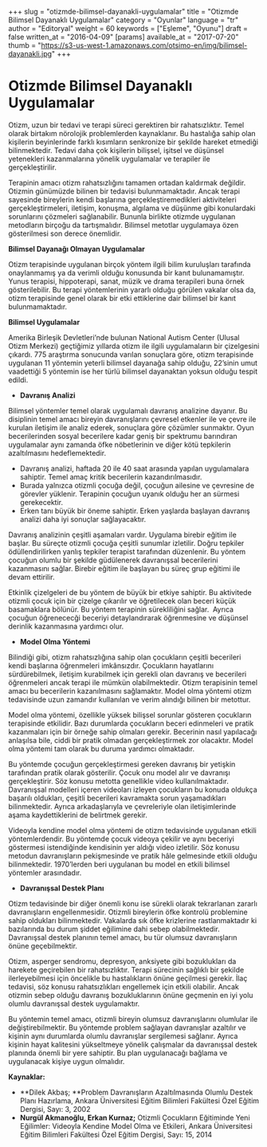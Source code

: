 +++
slug = "otizmde-bilimsel-dayanakli-uygulamalar"
title = "Otizmde Bilimsel Dayanaklı Uygulamalar"
category = "Oyunlar"
language = "tr"
author = "Editoryal"
weight = 60
keywords = ["Eşleme", "Oyunu"]
draft = false
written_at = "2016-04-09"
[params]
available_at = "2017-07-20"
thumb = "https://s3-us-west-1.amazonaws.com/otsimo-en/img/bilimsel-dayanakli.jpg"
+++

# Otizmde Bilimsel Dayanaklı Uygulamalar

Otizm, uzun bir tedavi ve terapi süreci gerektiren bir rahatsızlıktır. Temel olarak birtakım nörolojik problemlerden kaynaklanır. Bu hastalığa sahip olan kişilerin beyinlerinde farklı kısımların senkronize bir şekilde hareket etmediği bilinmektedir. Tedavi daha çok kişilerin bilişsel, işitsel ve düşünsel yetenekleri kazanmalarına yönelik uygulamalar ve terapiler ile gerçekleştirilir.

Terapinin amacı otizm rahatsızlığını tamamen ortadan kaldırmak değildir. Otizmin günümüzde bilinen bir tedavisi bulunmamaktadır. Ancak terapi sayesinde bireylerin kendi başlarına gerçekleştiremedikleri aktiviteleri gerçekleştirmeleri, iletişim, konuşma, algılama ve düşünme gibi konulardaki sorunlarını çözmeleri sağlanabilir. Bununla birlikte otizmde uygulanan metodların birçoğu da tartışmalıdır. Bilimsel metotlar uygulamaya özen gösterilmesi son derece önemlidir.

**Bilimsel Dayanağı Olmayan Uygulamalar**

Otizm terapisinde uygulanan birçok yöntem ilgili bilim kuruluşları tarafında onaylanmamış ya da verimli olduğu konusunda bir kanıt bulunamamıştır. Yunus terapisi, hippoterapi, sanat, müzik ve drama terapileri buna örnek gösterilebilir. Bu terapi yöntemlerinin yararlı olduğu görülen vakalar olsa da, otizm terapisinde genel olarak bir etki ettiklerine dair bilimsel bir kanıt bulunmamaktadır.


**Bilimsel Uygulamalar**

Amerika Birleşik Devletleri’nde bulunan National Autism Center (Ulusal Otizm Merkezi) geçtiğimiz yıllarda otizm ile ilgili uygulamaların bir çizelgesini çıkardı. 775 araştırma sonucunda varılan sonuçlara göre, otizm terapisinde uygulanan 11 yöntemin yeterli bilimsel dayanağa sahip olduğu, 22’sinin umut vaadettiği 5 yöntemin ise her türlü bilimsel dayanaktan yoksun olduğu tespit edildi.

  * **Davranış Analizi**

Bilimsel yöntemler temel olarak uygulamalı davranış analizine dayanır. Bu disiplinin temel amacı bireyin davranışlarını çevresel etkenler ile ve çevre ile kurulan iletişim ile analiz ederek, sonuçlara göre çözümler sunmaktır. Oyun becerilerinden sosyal becerilere kadar geniş bir spektrumu barındıran uygulamalar aynı zamanda öfke nöbetlerinin ve diğer kötü tepkilerin azaltılmasını hedeflemektedir.

  * Davranış analizi, haftada 20 ile 40 saat arasında yapılan uygulamalara sahiptir. Temel amaç kritik becerilerin kazandırılmasıdır.
  * Burada yalnızca otizmli çocuğa değil, çocuğun ailesine ve çevresine de görevler yüklenir. Terapinin çocuğun uyanık olduğu her an sürmesi gerekecektir.
  * Erken tanı büyük bir öneme sahiptir. Erken yaşlarda başlayan davranış analizi daha iyi sonuçlar sağlayacaktır.

Davranış analizinin çeşitli aşamaları vardır. Uygulama birebir eğitim ile başlar. Bu süreçte otizmli çocuğa çeşitli sunumlar izletilir. Doğru tepkiler ödüllendirilirken yanlış tepkiler terapist tarafından düzenlenir. Bu yöntem çocuğun olumlu bir şekilde güdülenerek davranışsal becerilerini kazanmasını sağlar. Birebir eğitim ile başlayan bu süreç grup eğitimi ile devam ettirilir.

Etkinlik çizelgeleri de bu yöntem de büyük bir etkiye sahiptir. Bu aktivitede otizmli çocuk için bir çizelge çıkarılır ve öğretilecek olan beceri küçük basamaklara bölünür. Bu yöntem terapinin sürekliliğini sağlar.  Ayrıca çocuğun öğrenececği beceriyi detaylandırarak öğrenmesine ve düşünsel derinlik kazanmasına yardımcı olur.

  * **Model Olma Yöntemi**

Bilindiği gibi, otizm rahatsızlığına sahip olan çocukların çeşitli becerileri kendi başlarına öğrenmeleri imkânsızdır. Çocukların hayatlarını sürdürebilmek, iletişim kurabilmek için gerekli olan davranış ve becerileri öğrenmeleri ancak terapi ile mümkün olabilmektedir. Otizm terapisinin temel amacı bu becerilerin kazanılmasını sağlamaktır. Model olma yöntemi otizm tedavisinde uzun zamandır kullanılan ve verim alındığı bilinen bir metottur.

Model olma yöntemi, özellikle yüksek bilişsel sorunlar gösteren çocukların terapisinde etkilidir. Bazı durumlarda çocukların beceri edinmeleri ve pratik kazanmaları için bir örneğe sahip olmaları gerekir. Becerinin nasıl yapılacağı anlaşılsa bile, ciddi bir pratik olmadan gerçekleştirmek zor olacaktır. Model olma yöntemi tam olarak bu duruma yardımcı olmaktadır.

Bu yöntemde çocuğun gerçekleştirmesi gereken davranış bir yetişkin tarafından pratik olarak gösterilir. Çocuk onu model alır ve davranışı gerçekleştirir. Söz konusu metotta genellikle video kullanılmaktadır. Davranışsal modelleri içeren videoları izleyen çocukların bu konuda oldukça başarılı oldukları, çeşitli becerileri kavramakta sorun yaşamadıkları bilinmektedir. Ayrıca arkadaşlarıyla ve çevreleriyle olan iletişimlerinde aşama kaydettiklerini de belirtmek gerekir.

Videoyla kendine model olma yöntemi de otizm tedavisinde uygulanan etkili yöntemlerdendir. Bu yöntemde çocuk videoya çekilir ve aynı beceriyi göstermesi istendiğinde kendisinin yer aldığı video izletilir. Söz konusu metodun davranışların pekişmesinde ve pratik hâle gelmesinde etkili olduğu bilinmektedir. 1970’lerden beri uygulanan bu model en etkili bilimsel yöntemler arasındadır.

  * **Davranışsal Destek Planı**

Otizm tedavisinde bir diğer önemli konu ise sürekli olarak tekrarlanan zararlı davranışların engellenmesidir. Otizmli bireylerin öfke kontrolü problemine sahip oldukları bilinmektedir. Vakalarda sık öfke krizlerine rastlanmaktadır ki bazılarında bu durum şiddet eğilimine dahi sebep olabilmektedir. Davranışsal destek planının temel amacı, bu tür olumsuz davranışların önüne geçebilmektir.

Otizm, asperger sendromu, depresyon, anksiyete gibi bozuklukları da harekete geçirebilen bir rahatsızlıktır. Terapi sürecinin sağlıklı bir şekilde ilerleyebilmesi için öncelikle bu hastalıkların önüne geçilmesi gerekir. İlaç tedavisi, söz konusu rahatsızlıkları engellemek için etkili olabilir. Ancak otizmin sebep olduğu davranış bozukluklarının önüne geçmenin en iyi yolu olumlu davranışsal destek uygulamaktır.

Bu yöntemin temel amacı, otizmli bireyin olumsuz davranışlarını olumlular ile değiştirebilmektir. Bu yöntemde problem sağlayan davranışlar azaltılır ve kişinin aynı durumlarda olumlu davranışlar sergilemesi sağlanır. Ayrıca kişinin hayat kalitesini yükseltmeye yönelik çalışmalar da davranışsal destek planında önemli bir yere sahiptir. Bu plan uygulanacağı bağlama ve uygulanacak kişiye uygun olmalıdır.

**Kaynaklar:**

  * **Dilek Akbaş; **Problem Davranışların Azaltılmasında Olumlu Destek Planı Hazırlama, Ankara Üniversitesi Eğitim Bilimleri Fakültesi Özel Eğitim Dergisi, Sayı: 3, 2002
  * **Nurgül Akmanoğlu, Erkan Kurnaz;** Otizmli Çocukların Eğitiminde Yeni Eğilimler: Videoyla Kendine Model Olma ve Etkileri, Ankara Üniversitesi Eğitim Bilimleri Fakültesi Özel Eğitim Dergisi, Sayı: 15, 2014
